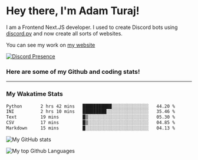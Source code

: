# Hey there, I'm Adam Turaj!

I am a Frontend Next.JS developer. I used to create Discord bots using [discord.py](https://github.com/Rapptz/discord.py) and now create all sorts of websites.

You can see my work on [my website](https://adamturaj.com)

[![Discord Presence](https://lanyard.cnrad.dev/api/374147012599218176)](https://discord.com/users/374147012599218176)

### Here are some of my Github and coding stats!

---
### My Wakatime Stats
<!--START_SECTION:waka-->

```txt
Python       2 hrs 42 mins   ███████████░░░░░░░░░░░░░░   44.20 %
INI          2 hrs 10 mins   █████████░░░░░░░░░░░░░░░░   35.46 %
Text         19 mins         █▒░░░░░░░░░░░░░░░░░░░░░░░   05.30 %
CSV          17 mins         █▒░░░░░░░░░░░░░░░░░░░░░░░   04.85 %
Markdown     15 mins         █░░░░░░░░░░░░░░░░░░░░░░░░   04.13 %
```

<!--END_SECTION:waka-->

![My GitHub stats](https://github-readme-stats.vercel.app/api?username=AdamTuraj&count_private=true&theme=dark)

![My top Github Languages](https://github-readme-stats.vercel.app/api/top-langs/?username=AdamTuraj&layout=compact&count_private=true&theme=dark)

